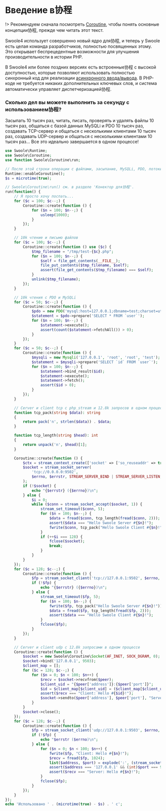 # Введение в协程

!> Рекомендуем сначала посмотреть [Coroutine](/coroutine), чтобы понять основные концепции协程, прежде чем читать этот текст.

Swoole4 использует совершенно новый ядро для协程, и теперь у Swoole есть целая команда разработчиков, полностью посвященных этому. Это открывает беспрецедентные возможности для улучшения производительности в истории PHP.

В Swoole4 или более поздних версиях есть встроенные协程 с высокой доступностью, которые позволяют использовать полностью синхронный код для реализации [асинхронного ввода/вывода](/learn?id=同步io异步io). В PHP-коде не требуется никаких дополнительных ключевых слов, и система автоматически управляет диспетчеризацией协程.

### Сколько дел вы можете выполнить за секунду с использованием协程?

Засыпать 10 тысяч раз, читать, писать, проверять и удалять файлы 10 тысяч раз, общаться с базой данных MySQLi и PDO 10 тысяч раз, создавать TCP-сервер и общаться с несколькими клиентами 10 тысяч раз, создавать UDP-сервер и общаться с несколькими клиентами 10 тысяч раз... Все это идеально завершается в одном процессе!

```php
use Swoole\Runtime;
use Swoole\Coroutine;
use function Swoole\Coroutine\run;

// После этой строки операции с файлами, засыпание, MySQLi, PDO, потоки становятся асинхронными IO, см. раздел 'Один клик для协程изации'.
Runtime::enableCoroutine();
$s = microtime(true);

// Swoole\Coroutine\run() см. в разделе 'Конектор для协程'.
run(function() {
    // Я просто хочу поспать...
    for ($c = 100; $c--;) {
        Coroutine::create(function () {
            for ($n = 100; $n--;) {
                usleep(1000);
            }
        });
    }

    // 10k чтение и письмо файлов
    for ($c = 100; $c--;) {
        Coroutine::create(function () use ($c) {
            $tmp_filename = "/tmp/test-{$c}.php";
            for ($n = 100; $n--;) {
                $self = file_get_contents(__FILE__);
                file_put_contents($tmp_filename, $self);
                assert(file_get_contents($tmp_filename) === $self);
            }
            unlink($tmp_filename);
        });
    }

    // 10k чтения с PDO и MySQLi
    for ($c = 50; $c--;) {
        Coroutine::create(function () {
            $pdo = new PDO('mysql:host=127.0.0.1;dbname=test;charset=utf8', 'root', 'root');
            $statement = $pdo->prepare('SELECT * FROM `user`');
            for ($n = 100; $n--;) {
                $statement->execute();
                assert(count($statement->fetchAll()) > 0);
            }
        });
    }
    for ($c = 50; $c--;) {
        Coroutine::create(function () {
            $mysqli = new Mysqli('127.0.0.1', 'root', 'root', 'test');
            $statement = $mysqli->prepare('SELECT `id` FROM `user`');
            for ($n = 100; $n--;) {
                $statement->bind_result($id);
                $statement->execute();
                $statement->fetch();
                assert($id > 0);
            }
        });
    }

    // Сerver и client tcp с php_stream и 12.8k запросов в одном процессе
    function tcp_pack(string $data): string
    {
        return pack('n', strlen($data)) . $data;
    }

    function tcp_length(string $head): int
    {
        return unpack('n', $head)[1];
    }

    Coroutine::create(function () {
        $ctx = stream_context_create(['socket' => ['so_reuseaddr' => true, 'backlog' => 128]]);
        $socket = stream_socket_server(
            'tcp://0.0.0.0:9502',
            $errno, $errstr, STREAM_SERVER_BIND | STREAM_SERVER_LISTEN, $ctx
        );
        if (!$socket) {
            echo "{$errstr} ({$errno})\n";
        } else {
            $i = 0;
            while ($conn = stream_socket_accept($socket, 1)) {
                stream_set_timeout($conn, 5);
                for ($n = 100; $n--;) {
                    $data = fread($conn, tcp_length(fread($conn, 2)));
                    assert($data === "Hello Swoole Server #{$n}!");
                    fwrite($conn, tcp_pack("Hello Swoole Client #{$n}!"));
                }
                if (++$i === 128) {
                    fclose($socket);
                    break;
                }
            }
        }
    });
    for ($c = 128; $c--;) {
        Coroutine::create(function () {
            $fp = stream_socket_client('tcp://127.0.0.1:9502', $errno, $errstr, 1);
            if (!$fp) {
                echo "{$errstr} ({$errno})\n";
            } else {
                stream_set_timeout($fp, 5);
                for ($n = 100; $n--;) {
                    fwrite($fp, tcp_pack("Hello Swoole Server #{$n}!"));
                    $data = fread($fp, tcp_length(fread($fp, 2)));
                    assert($data === "Hello Swoole Client #{$n}!");
                }
                fclose($fp);
            }
        });
    }

    // Сerver и client udp с 12.8k запросами в одном процессе
    Coroutine::create(function () {
        $socket = new Swoole\Coroutine\Socket(AF_INET, SOCK_DGRAM, 0);
        $socket->bind('127.0.0.1', 9503);
        $client_map = [];
        for ($c = 128; $c--;) {
            for ($n = 0; $n < 100; $n++) {
                $recv = $socket->recvfrom($peer);
                $client_uid = "{$peer['address']}:{$peer['port']}";
                $id = $client_map[$client_uid] = ($client_map[$client_uid] ?? -1) + 1;
                assert($recv === "Client: Hello #{$id}!");
                $socket->sendto($peer['address'], $peer['port'], "Server: Hello #{$id}!");
            }
        }
        $socket->close();
    });
    for ($c = 128; $c--;) {
        Coroutine::create(function () {
            $fp = stream_socket_client('udp://127.0.0.1:9503', $errno, $errstr, 1);
            if (!$fp) {
                echo "$errstr ($errno)\n";
            } else {
                for ($n = 0; $n < 100; $n++) {
                    fwrite($fp, "Client: Hello #{$n}!");
                    $recv = fread($fp, 1024);
                    list($address, $port) = explode(':', (stream_socket_get_name($fp, true)));
                    assert($address === '127.0.0.1' && (int)$port === 9503);
                    assert($recv === "Server: Hello #{$n}!");
                }
                fclose($fp);
            }
        });
    }
});
echo 'Использовано ' . (microtime(true) - $s) . ' с';
```

